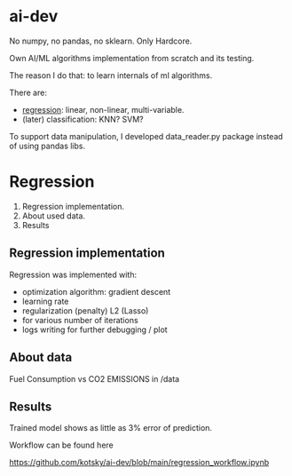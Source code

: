 # ai-dev


No numpy, no pandas, no sklearn. Only Hardcore. 

Own AI/ML algorithms implementation from scratch and its testing.

The reason I do that: to learn internals of ml algorithms.

There are:
- [regression](https://github.com/kotsky/ai-dev/blob/main/regression_workflow.ipynb): linear, non-linear, multi-variable.
- (later) classification: KNN? SVM?

To support data manipulation, I developed data_reader.py package instead of using pandas libs.

# Regression
1. Regression implementation.
2. About used data.
3. Results

## Regression implementation
Regression was implemented with:
- optimization algorithm: gradient descent
- learning rate
- regularization (penalty) L2 (Lasso)
- for various number of iterations
- logs writing for further debugging / plot

## About data
Fuel Consumption vs CO2 EMISSIONS in /data
## Results
Trained model shows as little as 3% error of prediction.

Workflow can be found here 

https://github.com/kotsky/ai-dev/blob/main/regression_workflow.ipynb